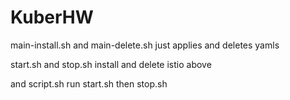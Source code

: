 # KuberHW

main-install.sh and main-delete.sh just applies and deletes yamls

start.sh and stop.sh install and delete istio above

and script.sh run start.sh then stop.sh
